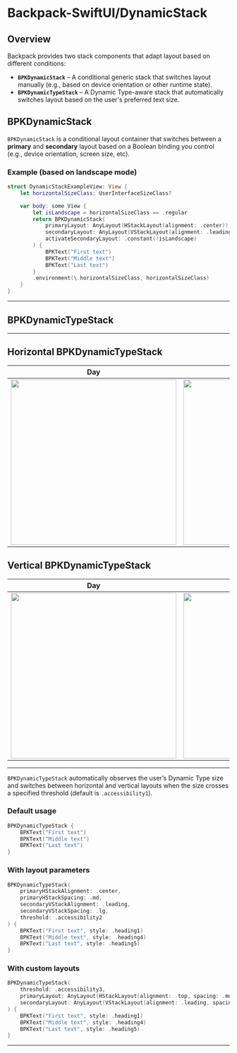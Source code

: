 # Backpack-SwiftUI/DynamicStack

## Overview

Backpack provides two stack components that adapt layout based on different conditions:

- **`BPKDynamicStack`** – A conditional generic stack that switches layout manually (e.g., based on device orientation or other runtime state).
- **`BPKDynamicTypeStack`** – A Dynamic Type-aware stack that automatically switches layout based on the user's preferred text size.


## BPKDynamicStack

`BPKDynamicStack` is a conditional layout container that switches between a **primary** and **secondary** layout based on a Boolean binding you control (e.g., device orientation, screen size, etc).

### Example (based on landscape mode)

```swift
struct DynamicStackExampleView: View {
    let horizontalSizeClass: UserInterfaceSizeClass?

    var body: some View {
        let isLandscape = horizontalSizeClass == .regular
        return BPKDynamicStack(
            primaryLayout: AnyLayout(HStackLayout(alignment: .center)),
            secondaryLayout: AnyLayout(VStackLayout(alignment: .leading)),
            activateSecondaryLayout: .constant(!isLandscape)
        ) {
            BPKText("First text")
            BPKText("Middle text")
            BPKText("Last text")
        }
        .environment(\.horizontalSizeClass, horizontalSizeClass)
    }
}
```

---

## BPKDynamicTypeStack

---

## Horizontal BPKDynamicTypeStack

| Day | Night |
| --- | --- |
| <img src="https://github.com/user-attachments/assets/05b0a2fb-eaaf-4add-a7f9-08f61385a7a9" alt="" width="375" /> | <img src="https://github.com/user-attachments/assets/8cfa9336-fcd4-4412-a6de-79f37b453043" alt="" width="375" /> |

## Vertical BPKDynamicTypeStack

| Day | Night |
| --- | --- |
| <img src="https://github.com/user-attachments/assets/b9efd415-5739-433d-8f09-b51396cf87ef" alt="" width="375" /> | <img src="https://github.com/user-attachments/assets/77201543-2883-49be-8a58-1ad69ab447ff" alt="" width="375" /> |

---

`BPKDynamicTypeStack` automatically observes the user’s Dynamic Type size and switches between horizontal and vertical layouts when the size crosses a specified threshold (default is `.accessibility1`).

### Default usage

```swift
BPKDynamicTypeStack {
    BPKText("First text")
    BPKText("Middle text")
    BPKText("Last text")
}
```

### With layout parameters

```swift
BPKDynamicTypeStack(
    primaryHStackAlignment: .center,
    primaryHStackSpacing: .md,
    secondaryVStackAlignment: .leading,
    secondaryVStackSpacing: .lg,
    threshold: .accessibility2
) {
    BPKText("First text", style: .heading1)
    BPKText("Middle text", style: .heading4)
    BPKText("Last text", style: .heading5)
}
```

### With custom layouts

```swift
BPKDynamicTypeStack(
    threshold: .accessibility3,
    primaryLayout: AnyLayout(HStackLayout(alignment: .top, spacing: .md)),
    secondaryLayout: AnyLayout(VStackLayout(alignment: .leading, spacing: .lg))
) {
    BPKText("First text", style: .heading1)
    BPKText("Middle text", style: .heading4)
    BPKText("Last text", style: .heading5)
}
```

---
